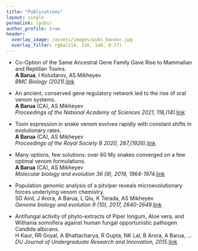 ```yaml
---
title: "Publications"
layout: single
permalink: /pubs/
author_profile: true
header:
  overlay_image: /assets/images/pubs_banner.jpg
  overlay_filter: rgba(114, 116, 140, 0.77)
---
```


* Co-Option of the Same Ancestral Gene Family Gave Rise to Mammalian and Reptilian Toxins.  
**A Barua**, I Koludarov, AS Mikheyev  
*BMC Biology (2021).*[link][bmc]

* An ancient, conserved gene regulatory network led to the rise of oral venom systems.  
**A Barua** (CA), AS Mikheyev  
*Proceedings of the National Academy of Sciences 2021, 118,(14).*[link][pnas]

* Toxin expression in snake venom evolves rapidly with constant shifts in evolutionary rates.  
**A Barua** (CA), AS Mikheyev  
*Proceedings of the Royal Society B 2020, 287,(1926)*.[link][procb]

* Many options, few solutions: over 60 My snakes converged on a few optimal venom formulations.  
**A Barua** (CA), AS Mikheyev  
*Molecular biology and evolution 36 (9), 2019, 1964-1974.*[link][mbe]

* Population genomic analysis of a pitviper reveals microevolutionary forces underlying venom chemistry.  
SD Aird, J Arora, A Barua, L Qiu, K Terada, AS Mikheyev  
*Genome biology and evolution 9 (10), 2017, 2640-2649.*[link][gbe]

* Antifungal activity of phyto-extracts of Piper longum, Aloe vera, and Withania somnifera against human fungal opportunistic pathogen Candida albicans.  
H Kaur, RR Goyal, A Bhattacharya, R Gupta, NK Lal, B Arora, A Barua, ...  
*DU Journal of Undergraduate Research and Innovation, 2015*.[link][du]

[bmc]: https://bmcbiol.biomedcentral.com/articles/10.1186/s12915-021-01191-1
[pnas]: hhttps://www.pnas.org/content/118/14/e2021311118/tab-article-info
[procb]: https://doi.org/10.1098/rspb.2020.0613 
[mbe]: https://doi.org/10.1093/molbev/msz125
[gbe]: https://doi.org/10.1093/gbe/evx199 
[du]: http://journals.du.ac.in/ugresearch/pdf/J9.pdf